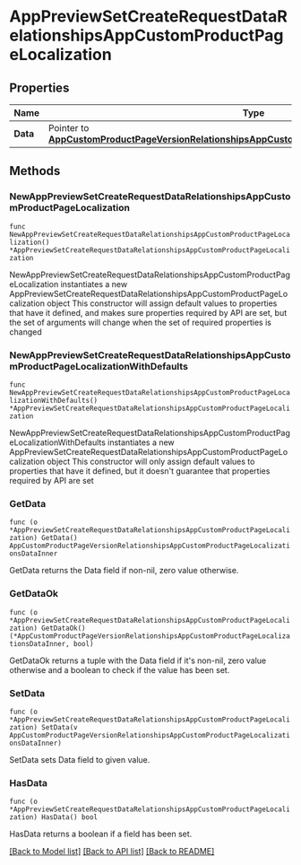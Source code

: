 # AppPreviewSetCreateRequestDataRelationshipsAppCustomProductPageLocalization

## Properties

Name | Type | Description | Notes
------------ | ------------- | ------------- | -------------
**Data** | Pointer to [**AppCustomProductPageVersionRelationshipsAppCustomProductPageLocalizationsDataInner**](AppCustomProductPageVersionRelationshipsAppCustomProductPageLocalizationsDataInner.md) |  | [optional] 

## Methods

### NewAppPreviewSetCreateRequestDataRelationshipsAppCustomProductPageLocalization

`func NewAppPreviewSetCreateRequestDataRelationshipsAppCustomProductPageLocalization() *AppPreviewSetCreateRequestDataRelationshipsAppCustomProductPageLocalization`

NewAppPreviewSetCreateRequestDataRelationshipsAppCustomProductPageLocalization instantiates a new AppPreviewSetCreateRequestDataRelationshipsAppCustomProductPageLocalization object
This constructor will assign default values to properties that have it defined,
and makes sure properties required by API are set, but the set of arguments
will change when the set of required properties is changed

### NewAppPreviewSetCreateRequestDataRelationshipsAppCustomProductPageLocalizationWithDefaults

`func NewAppPreviewSetCreateRequestDataRelationshipsAppCustomProductPageLocalizationWithDefaults() *AppPreviewSetCreateRequestDataRelationshipsAppCustomProductPageLocalization`

NewAppPreviewSetCreateRequestDataRelationshipsAppCustomProductPageLocalizationWithDefaults instantiates a new AppPreviewSetCreateRequestDataRelationshipsAppCustomProductPageLocalization object
This constructor will only assign default values to properties that have it defined,
but it doesn't guarantee that properties required by API are set

### GetData

`func (o *AppPreviewSetCreateRequestDataRelationshipsAppCustomProductPageLocalization) GetData() AppCustomProductPageVersionRelationshipsAppCustomProductPageLocalizationsDataInner`

GetData returns the Data field if non-nil, zero value otherwise.

### GetDataOk

`func (o *AppPreviewSetCreateRequestDataRelationshipsAppCustomProductPageLocalization) GetDataOk() (*AppCustomProductPageVersionRelationshipsAppCustomProductPageLocalizationsDataInner, bool)`

GetDataOk returns a tuple with the Data field if it's non-nil, zero value otherwise
and a boolean to check if the value has been set.

### SetData

`func (o *AppPreviewSetCreateRequestDataRelationshipsAppCustomProductPageLocalization) SetData(v AppCustomProductPageVersionRelationshipsAppCustomProductPageLocalizationsDataInner)`

SetData sets Data field to given value.

### HasData

`func (o *AppPreviewSetCreateRequestDataRelationshipsAppCustomProductPageLocalization) HasData() bool`

HasData returns a boolean if a field has been set.


[[Back to Model list]](../README.md#documentation-for-models) [[Back to API list]](../README.md#documentation-for-api-endpoints) [[Back to README]](../README.md)


